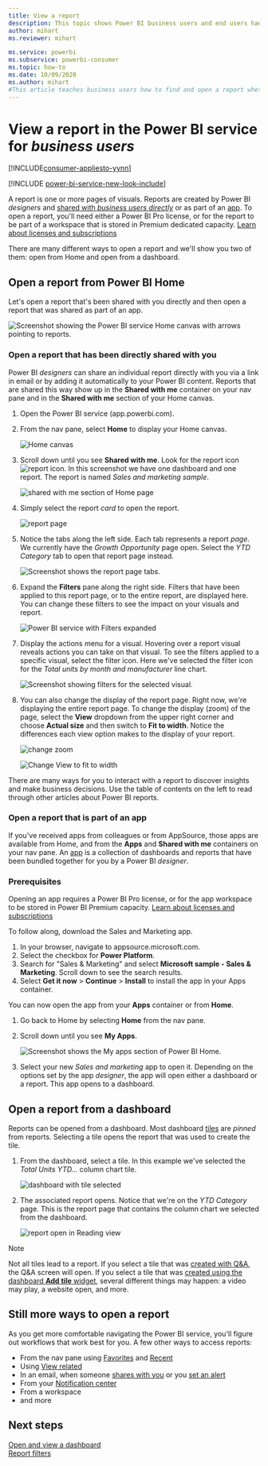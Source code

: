 ```yaml
---
title: View a report
description: This topic shows Power BI business users and end users had to open and view a Power BI report.
author: mihart
ms.reviewer: mihart

ms.service: powerbi
ms.subservice: powerbi-consumer
ms.topic: how-to
ms.date: 10/09/2020
ms.author: mihart
#This article teaches business users how to find and open a report whether it has been shared directly or shared via an app, so that the consumer can view and interact with the report to make business decisions.
---
```

# View a report in the Power BI service for *business users*

[!INCLUDE[consumer-appliesto-yynn](../includes/consumer-appliesto-yynn.md)]

[!INCLUDE [power-bi-service-new-look-include](../includes/power-bi-service-new-look-include.md)]

A report is one or more pages of visuals. Reports are created by Power BI *designers* and [shared with *business users directly*](end-user-shared-with-me.md) or as part of an [app](end-user-apps.md). To open a report, you'll need either a Power BI Pro license, or for the report to be part of a workspace that is stored in Premium dedicated capacity. [Learn about licenses and subscriptions](end-user-license.md)

There are many different ways to open a report and we'll show you two of them: open from Home and open from a dashboard. 

<!-- add art-->


## Open a report from Power BI Home
Let's open a report that's been shared with you directly and then open a report that was shared as part of an app.

   ![Screenshot showing the Power BI service Home canvas with arrows pointing to reports.](./media/end-user-report-open/power-bi-home.png)

### Open a report that has been directly shared with you
Power BI *designers* can share an individual report directly with you via a link in email or by adding it automatically to your Power BI content. Reports that are shared this way show up in the **Shared with me** container on your nav pane and in the **Shared with me** section of your Home canvas.

1. Open the Power BI service (app.powerbi.com).

2. From the nav pane, select **Home** to display your Home canvas.  

   ![Home canvas](./media/end-user-report-open/power-bi-open-home.png)
   
3. Scroll down until you see **Shared with me**. Look for the report icon ![report icon](./media/end-user-report-open/power-bi-report-icon.png). In this screenshot we have one dashboard and one report. The report is named *Sales and marketing sample*. 
   
   ![shared with me section of Home page](./media/end-user-report-open/power-bi-shared-new.png)

4. Simply select the report *card* to open the report.

   ![report page](./media/end-user-report-open/power-bi-open.png)

5. Notice the tabs along the left side.  Each tab represents a report *page*. We currently have the *Growth Opportunity* page open. Select the *YTD Category* tab to open that report page instead. 

   ![Screenshot shows the report page tabs.](./media/end-user-report-open/power-bi-report-open.png)

6. Expand the **Filters** pane along the right side. Filters that have been applied to this report page, or to the entire report, are displayed here. You can change these filters to see the impact on your visuals and report.

   ![Power BI service with Filters expanded](./media/end-user-report-open/power-bi-filters.png)

7. Display the actions menu for a visual. Hovering over a report visual reveals actions you can take on that visual. To see the filters applied to a specific visual, select the filter icon. Here we've selected the filter icon for the *Total units by month and manufacturer* line chart.

   ![Screenshot showing filters for the selected visual.](./media/end-user-report-open/power-bi-visual-filters.png)

6. You can also change the display of the report page. Right now, we're displaying the entire report page. To change the display (zoom) of the page, select the **View** dropdown from the upper right corner and choose **Actual size** and then switch to **Fit to width**. Notice the differences each view option makes to the display of your report.

   ![change zoom](./media/end-user-report-open/power-bi-view-actual.png)

   ![Change View to fit to width](./media/end-user-report-open/power-bi-width.png)

There are many ways for you to interact with a report to discover insights and make business decisions.  Use the table of contents on the left to read through other articles about Power BI reports. 

### Open a report that is part of an app
If you've received apps from colleagues or from AppSource, those apps are available from Home, and from the **Apps** and **Shared with me** containers on your nav pane. An [app](end-user-apps.md) is a collection of dashboards and reports that have been bundled together for you by a Power BI *designer*.

### Prerequisites
Opening an app requires a Power BI Pro license, or for the app workspace to be stored in Power BI Premium capacity. [Learn about licenses and subscriptions](end-user-license.md)    
    
To follow along, download the Sales and Marketing app.
1. In your browser, navigate to appsource.microsoft.com.
1. Select the checkbox for **Power Platform**.
1. Search for "Sales & Marketing" and select **Microsoft sample - Sales & Marketing**. Scroll down to see the search results.
1. Select **Get it now** > **Continue** > **Install** to install the app in your Apps container. 

You can now open the app from your **Apps** container or from **Home**.
1. Go back to Home by selecting **Home** from the nav pane.

7. Scroll down until you see **My Apps**.

   ![Screenshot shows the My apps section of Power BI Home.](./media/end-user-report-open/power-bi-apps-new.png)

8. Select your new *Sales and marketing* app to open it. Depending on the options set by the app *designer*, the app will open either a dashboard or a report. This app opens to a dashboard.  


## Open a report from a dashboard
Reports can be opened from a dashboard. Most dashboard [tiles](end-user-tiles.md) are *pinned* from reports. Selecting a tile opens the report that was used to create the tile. 

1. From the dashboard, select a tile. In this example we've selected the *Total Units YTD...* column chart tile.

    ![dashboard with tile selected](./media/end-user-report-open/power-bi-dashboards.png)

2.  The associated report opens. Notice that we're on the *YTD Category* page. This is the report page that contains the column chart we selected from the dashboard.

    ![report open in Reading view](./media/end-user-report-open/power-bi-report-tab.png)

> [!NOTE]
> Not all tiles lead to a report. 
>If you select a tile that was [created with Q&A](end-user-q-and-a.md), the Q&A screen will open. 
>If you select a tile that was [created using the dashboard **Add tile** widget](../create-reports/service-dashboard-add-widget.md), several different things may happen: a video may play, a website open, and more.  


##  Still more ways to open a report
As you get more comfortable navigating the Power BI service, you'll figure out workflows that work best for you. A few other ways to access reports:
- From the nav pane using [Favorites](end-user-favorite.md) and [Recent](end-user-recent.md)    
- Using [View related](end-user-related.md)    
- In an email, when someone [shares with you](../collaborate-share/service-share-reports.md) or you [set an alert](end-user-alerts.md)    
- From your [Notification center](end-user-notification-center.md)    
- From a workspace
- and more

## Next steps
[Open and view a dashboard](end-user-dashboard-open.md)    
[Report filters](end-user-report-filter.md)

